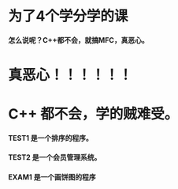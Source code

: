 # 为了4个学分学的课

#### 怎么说呢？C++都不会，就搞MFC，真恶心。

# 真恶心！！！！！！

# **C++ 都不会，学的贼难受。**

#### TEST1 是一个排序的程序。

#### TEST2 是一个会员管理系统。

#### EXAM1 是一个画饼图的程序

